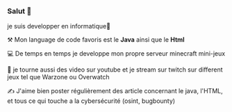 ### Salut 👋
 je suis developper en informatique🔐

⚒️ Mon language de code favoris est le **Java** ainsi que le **Html**

💻 De temps en temps je developpe mon propre serveur minecraft mini-jeux

🎥 je tourne aussi des video sur youtube et je stream sur twitch sur different jeux tel que Warzone ou Overwatch

✍️ J'aime bien poster régulièrement des article concernant le java, l'HTML, et tous ce qui touche a la cybersécurité (osint, bugbounty)

